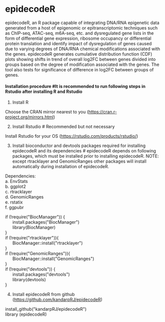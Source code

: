 # epidecodeR

epidecodeR, an R package capable of integrating DNA/RNA epigenetic data generated from a host of epigenomic or epitranscriptomic techniques such as ChIP-seq, ATAC-seq, m6A-seq, etc. and dysregulated gene lists in the form of differential gene expression, ribosome occupancy or differential protein translation and identify impact of dysregulation of genes caused due to varying degrees of DNA/RNA chemical modifications associated with the genes. epidecodeR generates cumulative distribution function (CDF) plots showing shifts in trend of overall log2FC between genes divided into groups based on the degree of modification associated with the genes. The tool also tests for significance of difference in log2FC between groups of genes.

#### Installation procedure  #It is recommended to run following steps in Rstudio after installing R and Rstudio

1) Install R

Choose the CRAN mirror nearest to you (https://cran.r-project.org/mirrors.html)

2) Install Rstudio # Recommended but not necessary 

Install Rstudio for your OS (https://rstudio.com/products/rstudio/)

3) Install bioconductor and devtools packages required for installing epidecodeR and its dependencies # epidecodeR depends on following packages, which must be installed prior to installing epidecodeR. NOTE: except rtracklayer and GenomicRanges other packages will install automatically during installation of epidecodeR.

Dependencies:<br/>
  a. EnvStats<br/>
  b. ggplot2<br/>
  c. rtracklayer<br/>
  d. GenomicRanges<br/>
  e. rstatix<br/>
  f. ggpubr<br/>

if (!require("BiocManager")) {<br/>
&nbsp;&nbsp;&nbsp;&nbsp;&nbsp;&nbsp;install.packages("BiocManager")<br/>
&nbsp;&nbsp;&nbsp;&nbsp;&nbsp;&nbsp;library(BiocManager)<br/>
}
<br/>
if (!require("rtracklayer")){<br/>
&nbsp;&nbsp;&nbsp;&nbsp;&nbsp;&nbsp;BiocManager::install("rtracklayer")<br/>
}
<br/>
if (!require("GenomicRanges")){<br/>
&nbsp;&nbsp;&nbsp;&nbsp;&nbsp;&nbsp;BiocManager::install("GenomicRanges")<br/>
}
<br/>
if (!require("devtools")) {<br/>
&nbsp;&nbsp;&nbsp;&nbsp;&nbsp;&nbsp;install.packages("devtools")<br/>
&nbsp;&nbsp;&nbsp;&nbsp;&nbsp;&nbsp;library(devtools)<br/>
}
<br/>

4) Install epidecodeR from github (https://github.com/kandarpRJ/epidecodeR)

install_github("kandarpRJ/epidecodeR")<br/>
library (epidecodeR)
